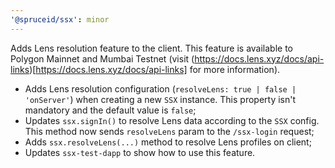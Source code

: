 ```yaml
---
'@spruceid/ssx': minor
---
```


Adds Lens resolution feature to the client. This feature is available to Polygon Mainnet and Mumbai Testnet (visit (https://docs.lens.xyz/docs/api-links)[https://docs.lens.xyz/docs/api-links] for more information). 

- Adds Lens resolution configuration (`resolveLens: true | false | 'onServer'`) when creating a new `SSX` instance. This property isn't mandatory and the default value is `false`;
- Updates `ssx.signIn()` to resolve Lens data according to the `SSX` config. This method now sends `resolveLens` param to the `/ssx-login` request;
- Adds `ssx.resolveLens(...)` method to resolve Lens profiles on client;
- Updates `ssx-test-dapp` to show how to use this feature.
